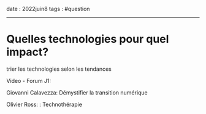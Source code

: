 date : 2022juin8
tags : #question

---------
# Quelles technologies pour quel impact?
trier les technologies selon les tendances



Video - Forum J1:

Giovanni Calavezza: Démystifier la transition numérique 

Olivier Ross: : Technothérapie